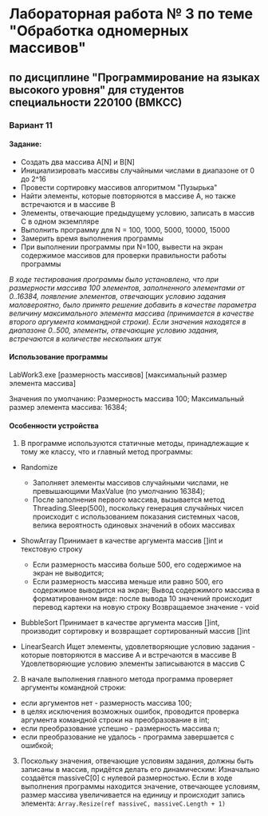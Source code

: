 # Лабораторная работа № 3 по теме "Обработка одномерных массивов"

## по дисциплине "Программирование на языках высокого уровня" для студентов специальности 220100 (ВМКСС)

### Вариант 11


#### Задание:

- Создать два массива A[N] и B[N]
- Инициализировать массивы случайными числами в диапазоне от 0 до 2^16
- Провести сортировку массивов алгоритмом "Пузырька"
- Найти элементы, которые повторяются в массиве A, но также встречаются и в массиве B
- Элементы, отвечающие предыдущему условию, записать в массив C в одном экземпляре
- Выполнить программу для N = 100, 1000, 5000, 10000, 15000 
- Замерить время выполнения программы
- При выполнении программы при N=100, вывести на экран содержимое массивов для проверки правильности работы программы

*В ходе тестирования программы было установлено, что при размерности массива 100 элементов, заполненного элементами от 0..16384, появление элементов, отвечающих условию задания маловероятно, было принято решение добавить в качестве параметра величину максимального элемента массива (принимается в качестве второго аргумента коммандной строки). Если значения находятся в диапазоне 0..500, элементы, отвечающие условию задания, встречаются в количестве нескольких штук*

#### Использование программы
LabWork3.exe [размерность массивов] [максимальный размер элемента массива]

Значения по умолчанию: Размерность массива 100;
                       Максимальный размер элемента массива: 16384;

#### Особенности устройства
1. В программе используются статичные методы, принадлежащие к тому же классу, что и главный метод программы:

* Randomize
  * Заполняет элементы массивов случайными числами, не превышающими MaxValue (по умолчанию 16384);
  * После заполнения первого массива, вызывается метод Threading.Sleep(500), поскольку генерация случайных чисел
происходит с использованием показания системных часов, велика вероятность одиновых значений в обоих массивах

* ShowArray
Принимает в качестве аргумента массив []int и текстовую строку
  * Если размерность массива больше 500, его содержимое на экран не выводится;
  * Если размерность массива меньше или равно 500, его содержимое выводится на экран;
Вывод содержимого массива в форматированном виде: после вывода 10 значений происходит перевод картеки на новую строку
Возвращаемое значение - void

* BubbleSort
Принимает в качестве аргумента массив []int, производит сортировку и возвращает сортированный массив []int

* LinearSearch
Ищет элементы, удовлетворяющие условию задания - которые повторяются в массиве A и встречаются в массиве B
Удовлетворяющие условию элементы записываются в массив С

2. В начале выполнения главного метода программа проверяет аргументы командной строки:
- если аргументов нет - размерность массива 100;
- в целях исключения возможных ошибок, проводится проверка аргумента командной строки на преобразование в int;
- если преобразование успешно - размерность массива n;
- если преобразование не удалось - программа завершается с ошибкой;

3. Поскольку значения, отвечающие условиям задания, должны быть записаны в массив, придётся делать его динамическим:
Изначально создаётся massiveC[0] с нулевой размерностью.
Если в ходе выполнения программы находится значение, отвечающее условиям, размер массива увеличивается на единицу и происходит
запись элемента:
```Array.Resize(ref massiveC, massiveC.Length + 1)```
